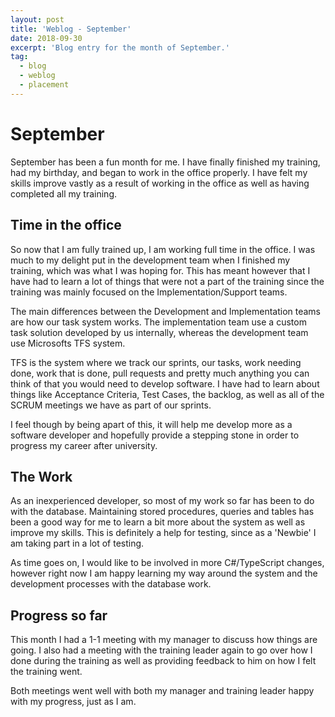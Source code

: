 ```yaml
---
layout: post
title: 'Weblog - September'
date: 2018-09-30
excerpt: 'Blog entry for the month of September.'
tag:
  - blog
  - weblog
  - placement
---
```


# September

September has been a fun month for me. I have finally finished my training, had my birthday, and began to work in the office properly. I have felt my skills improve vastly as a result of working in the office as well as having completed all my training.

## Time in the office

So now that I am fully trained up, I am working full time in the office. I was much to my delight put in the development team when I finished my training, which was what I was hoping for. This has meant however that I have had to learn a lot of things that were not a part of the training since the training was mainly focused on the Implementation/Support teams.

The main differences between the Development and Implementation teams are how our task system works. The implementation team use a custom task solution developed by us internally, whereas the development team use Microsofts TFS system.

TFS is the system where we track our sprints, our tasks, work needing done, work that is done, pull requests and pretty much anything you can think of that you would need to develop software. I have had to learn about things like Acceptance Criteria, Test Cases, the backlog, as well as all of the SCRUM meetings we have as part of our sprints.

I feel though by being apart of this, it will help me develop more as a software developer and hopefully provide a stepping stone in order to progress my career after university.

## The Work

As an inexperienced developer, so most of my work so far has been to do with the database. Maintaining stored procedures, queries and tables has been a good way for me to learn a bit more about the system as well as improve my skills. This is definitely a help for testing, since as a 'Newbie' I am taking part in a lot of testing.

As time goes on, I would like to be involved in more C#/TypeScript changes, however right now I am happy learning my way around the system and the development processes with the database work.

## Progress so far

This month I had a 1-1 meeting with my manager to discuss how things are going. I also had a meeting with the training leader again to go over how I done during the training as well as providing feedback to him on how I felt the training went.

Both meetings went well with both my manager and training leader happy with my progress, just as I am.
